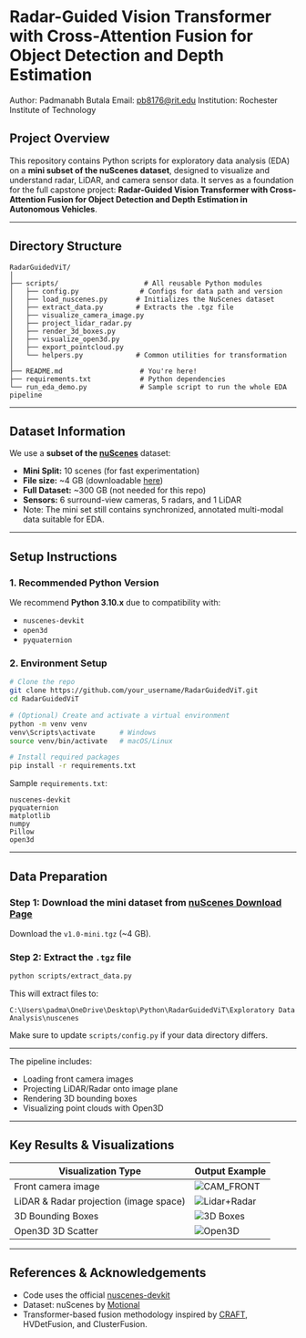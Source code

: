 # Radar-Guided Vision Transformer with Cross-Attention Fusion for Object Detection and Depth Estimation

Author: Padmanabh Butala
Email: pb8176@rit.edu
Institution: Rochester Institute of Technology



## Project Overview

This repository contains Python scripts for exploratory data analysis (EDA) on a **mini subset of the nuScenes dataset**, designed to visualize and understand radar, LiDAR, and camera sensor data. It serves as a foundation for the full capstone project: **Radar-Guided Vision Transformer with Cross-Attention Fusion for Object Detection and Depth Estimation in Autonomous Vehicles**.

---

## Directory Structure

```
RadarGuidedViT/
│
├── scripts/                     # All reusable Python modules
│   ├── config.py               # Configs for data path and version
│   ├── load_nuscenes.py       # Initializes the NuScenes dataset
│   ├── extract_data.py        # Extracts the .tgz file
│   ├── visualize_camera_image.py
│   ├── project_lidar_radar.py
│   ├── render_3d_boxes.py
│   ├── visualize_open3d.py
│   ├── export_pointcloud.py
│   └── helpers.py             # Common utilities for transformation
│
├── README.md                   # You're here!
├── requirements.txt            # Python dependencies
└── run_eda_demo.py             # Sample script to run the whole EDA pipeline
```

---

## Dataset Information

We use a **subset of the [nuScenes](https://www.nuscenes.org/nuscenes#)** dataset:

- **Mini Split:** 10 scenes (for fast experimentation)
- **File size:** ~4 GB (downloadable [here](https://www.nuscenes.org/download))
- **Full Dataset:** ~300 GB (not needed for this repo)
- **Sensors:** 6 surround-view cameras, 5 radars, and 1 LiDAR
- Note: The mini set still contains synchronized, annotated multi-modal data suitable for EDA.

---

## Setup Instructions

### 1. Recommended Python Version
We recommend **Python 3.10.x** due to compatibility with:
- `nuscenes-devkit`
- `open3d`
- `pyquaternion`

### 2. Environment Setup

```bash
# Clone the repo
git clone https://github.com/your_username/RadarGuidedViT.git
cd RadarGuidedViT

# (Optional) Create and activate a virtual environment
python -m venv venv
venv\Scripts\activate      # Windows
source venv/bin/activate   # macOS/Linux

# Install required packages
pip install -r requirements.txt
```

Sample `requirements.txt`:
```
nuscenes-devkit
pyquaternion
matplotlib
numpy
Pillow
open3d
```

---

## Data Preparation

### Step 1: Download the mini dataset from [nuScenes Download Page](https://www.nuscenes.org/download)  
Download the `v1.0-mini.tgz` (~4 GB).

### Step 2: Extract the `.tgz` file
```bash
python scripts/extract_data.py
```

This will extract files to:
```
C:\Users\padma\OneDrive\Desktop\Python\RadarGuidedViT\Exploratory Data Analysis\nuscenes
```

Make sure to update `scripts/config.py` if your data directory differs.

---


The pipeline includes:
- Loading front camera images
- Projecting LiDAR/Radar onto image plane
- Rendering 3D bounding boxes
- Visualizing point clouds with Open3D

---

##  Key Results & Visualizations

| Visualization Type                     | Output Example |
|----------------------------------------|----------------|
| Front camera image                     | ![CAM_FRONT](docs/cam_front.jpg) |
| LiDAR & Radar projection (image space) | ![Lidar+Radar](docs/lidar_radar_overlay.jpg) |
| 3D Bounding Boxes                      | ![3D Boxes](docs/3d_boxes.jpg) |
| Open3D 3D Scatter                      | ![Open3D](docs/open3d_scene.jpg) |

---

## References & Acknowledgements

- Code uses the official [nuscenes-devkit](https://github.com/nutonomy/nuscenes-devkit)
- Dataset: nuScenes by [Motional](https://www.nuscenes.org/)
- Transformer-based fusion methodology inspired by [CRAFT](https://arxiv.org/abs/2303.12250), HVDetFusion, and ClusterFusion.





